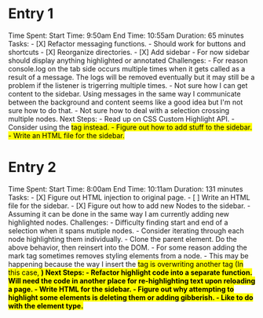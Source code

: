 # Entry 1
Time Spent:
    Start Time: 9:50am
    End Time: 10:55am
    Duration: 65 minutes
Tasks:
    - [X] Refactor messaging functions.
        - Should work for buttons and shortcuts
    - [X]  Reorganize directories.
    - [X] Add sidebar
        - For now sidebar should display anything highlighted or annotated
Challenges:
    - For reason console.log on the tab side occurs multiple times when it gets called as a result of a message. The logs will be removed eventually but it may still be a problem if the listener is trigerring multiple times.
    - Not sure how I can get content to the sidebar. Using messages in the same way I communicate between the background and content seems like a good idea but I'm not sure how to do that.
    - Not sure how to deal with a selection crossing multiple nodes.
Next Steps:
    - Read up on CSS Custom Highlight API.
        - Consider using the <mark> tag instead.
    - Figure out how to add stuff to the sidebar.
    - Write an HTML file for the sidebar.

# Entry 2
Time Spent:
    Start Time: 8:00am
    End Time: 10:11am
    Duration: 131 minutes
Tasks:
    - [X] Figure out HTML injection to original page.
    - [ ] Write an HTML file for the sidebar.
    - [X] Figure out how to add new Nodes to the sidebar.
        - Assuming it can be done in the same way I am currently adding new highlighted nodes.
Challenges:
    - Difficulty finding start and end of a selection when it spans mutiple nodes.
        - Consider iterating through each node highlighting them individually.
        - Clone the parent element. Do the above behavior, then reinsert into the DOM.
    - For some reason adding the mark tag sometimes removes styling elements from a node.
        - This may be happening because the way I insert the <mark> tag is overwriting another tag (In this case, <b>)
Next Steps:
    - Refactor highlight code into a separate function. Will need the code in another place for re-highlighting text upon reloading a page.
    - Write HTML for the sidebar.
    - Figure out why attempting to highlight some elements is deleting them or adding gibberish.
        - Like to do with the element type.